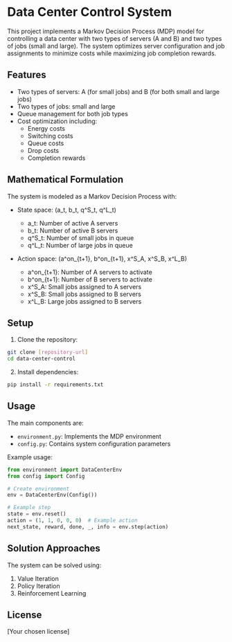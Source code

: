 # Data Center Control System

This project implements a Markov Decision Process (MDP) model for controlling a data center with two types of servers (A and B) and two types of jobs (small and large). The system optimizes server configuration and job assignments to minimize costs while maximizing job completion rewards.

## Features

- Two types of servers: A (for small jobs) and B (for both small and large jobs)
- Two types of jobs: small and large
- Queue management for both job types
- Cost optimization including:
  - Energy costs
  - Switching costs
  - Queue costs
  - Drop costs
  - Completion rewards

## Mathematical Formulation

The system is modeled as a Markov Decision Process with:

- State space: (a_t, b_t, q^S_t, q^L_t)
  - a_t: Number of active A servers
  - b_t: Number of active B servers
  - q^S_t: Number of small jobs in queue
  - q^L_t: Number of large jobs in queue

- Action space: (a^on_{t+1}, b^on_{t+1}, x^S_A, x^S_B, x^L_B)
  - a^on_{t+1}: Number of A servers to activate
  - b^on_{t+1}: Number of B servers to activate
  - x^S_A: Small jobs assigned to A servers
  - x^S_B: Small jobs assigned to B servers
  - x^L_B: Large jobs assigned to B servers

## Setup

1. Clone the repository:
```bash
git clone [repository-url]
cd data-center-control
```

2. Install dependencies:
```bash
pip install -r requirements.txt
```

## Usage

The main components are:

- `environment.py`: Implements the MDP environment
- `config.py`: Contains system configuration parameters

Example usage:
```python
from environment import DataCenterEnv
from config import Config

# Create environment
env = DataCenterEnv(Config())

# Example step
state = env.reset()
action = (1, 1, 0, 0, 0)  # Example action
next_state, reward, done, _, info = env.step(action)
```

## Solution Approaches

The system can be solved using:
1. Value Iteration
2. Policy Iteration
3. Reinforcement Learning

## License

[Your chosen license] 
